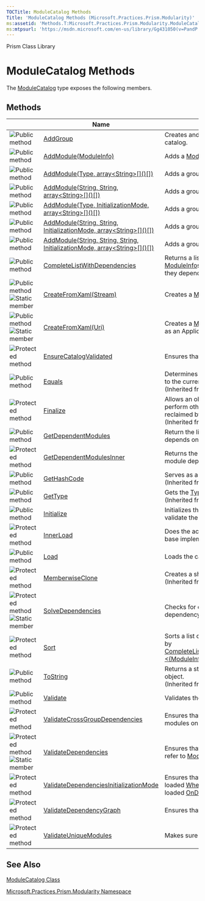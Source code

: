 ```yaml
---
TOCTitle: ModuleCatalog Methods
Title: 'ModuleCatalog Methods (Microsoft.Practices.Prism.Modularity)'
ms:assetid: 'Methods.T:Microsoft.Practices.Prism.Modularity.ModuleCatalog'
ms:mtpsurl: 'https://msdn.microsoft.com/en-us/library/Gg431050(v=PandP.50)'
---
```


Prism Class Library

ModuleCatalog Methods
=====================


The [ModuleCatalog](https://msdn.microsoft.com/t:microsoft.practices.prism.modularity.modulecatalog) type exposes the following members.

Methods
-------

<span id="methodTableToggle"></span>
<table>
<colgroup>
<col width="33%" />
<col width="33%" />
<col width="33%" />
</colgroup>
<thead>
<tr class="header">
<th> </th>
<th>Name</th>
<th>Description</th>
</tr>
</thead>
<tbody>
<tr class="odd">
<td><img src="https://msdn.microsoft.com/en-us/Gg431050.pubmethod(en-us,PandP.50).gif" title="Public method" /></td>
<td><a href="https://msdn.microsoft.com/m:microsoft.practices.prism.modularity.modulecatalog.addgroup(microsoft.practices.prism.modularity.initializationmode%2csystem.string%2cmicrosoft.practices.prism.modularity.moduleinfo%5b%5d)">AddGroup</a></td>
<td><div class="summary">
Creates and adds a <a href="https://msdn.microsoft.com/t:microsoft.practices.prism.modularity.moduleinfogroup">ModuleInfoGroup</a> to the catalog.
</div></td>
</tr>
<tr class="even">
<td><img src="https://msdn.microsoft.com/en-us/Gg431050.pubmethod(en-us,PandP.50).gif" title="Public method" /></td>
<td><a href="https://msdn.microsoft.com/m:microsoft.practices.prism.modularity.modulecatalog.addmodule(microsoft.practices.prism.modularity.moduleinfo)">AddModule(ModuleInfo)</a></td>
<td><div class="summary">
Adds a <a href="https://msdn.microsoft.com/t:microsoft.practices.prism.modularity.moduleinfo">ModuleInfo</a> to the <a href="https://msdn.microsoft.com/t:microsoft.practices.prism.modularity.modulecatalog">ModuleCatalog</a>.
</div></td>
</tr>
<tr class="odd">
<td><img src="https://msdn.microsoft.com/en-us/Gg431050.pubmethod(en-us,PandP.50).gif" title="Public method" /></td>
<td><a href="https://msdn.microsoft.com/m:microsoft.practices.prism.modularity.modulecatalog.addmodule(system.type%2csystem.string%5b%5d)">AddModule(Type, array&lt;String&gt;[]()[])</a></td>
<td><div class="summary">
Adds a groupless <a href="https://msdn.microsoft.com/t:microsoft.practices.prism.modularity.moduleinfo">ModuleInfo</a> to the catalog.
</div></td>
</tr>
<tr class="even">
<td><img src="https://msdn.microsoft.com/en-us/Gg431050.pubmethod(en-us,PandP.50).gif" title="Public method" /></td>
<td><a href="https://msdn.microsoft.com/m:microsoft.practices.prism.modularity.modulecatalog.addmodule(system.string%2csystem.string%2csystem.string%5b%5d)">AddModule(String, String, array&lt;String&gt;[]()[])</a></td>
<td><div class="summary">
Adds a groupless <a href="https://msdn.microsoft.com/t:microsoft.practices.prism.modularity.moduleinfo">ModuleInfo</a> to the catalog.
</div></td>
</tr>
<tr class="odd">
<td><img src="https://msdn.microsoft.com/en-us/Gg431050.pubmethod(en-us,PandP.50).gif" title="Public method" /></td>
<td><a href="https://msdn.microsoft.com/m:microsoft.practices.prism.modularity.modulecatalog.addmodule(system.type%2cmicrosoft.practices.prism.modularity.initializationmode%2csystem.string%5b%5d)">AddModule(Type, InitializationMode, array&lt;String&gt;[]()[])</a></td>
<td><div class="summary">
Adds a groupless <a href="https://msdn.microsoft.com/t:microsoft.practices.prism.modularity.moduleinfo">ModuleInfo</a> to the catalog.
</div></td>
</tr>
<tr class="even">
<td><img src="https://msdn.microsoft.com/en-us/Gg431050.pubmethod(en-us,PandP.50).gif" title="Public method" /></td>
<td><a href="https://msdn.microsoft.com/m:microsoft.practices.prism.modularity.modulecatalog.addmodule(system.string%2csystem.string%2cmicrosoft.practices.prism.modularity.initializationmode%2csystem.string%5b%5d)">AddModule(String, String, InitializationMode, array&lt;String&gt;[]()[])</a></td>
<td><div class="summary">
Adds a groupless <a href="https://msdn.microsoft.com/t:microsoft.practices.prism.modularity.moduleinfo">ModuleInfo</a> to the catalog.
</div></td>
</tr>
<tr class="odd">
<td><img src="https://msdn.microsoft.com/en-us/Gg431050.pubmethod(en-us,PandP.50).gif" title="Public method" /></td>
<td><a href="https://msdn.microsoft.com/m:microsoft.practices.prism.modularity.modulecatalog.addmodule(system.string%2csystem.string%2csystem.string%2cmicrosoft.practices.prism.modularity.initializationmode%2csystem.string%5b%5d)">AddModule(String, String, String, InitializationMode, array&lt;String&gt;[]()[])</a></td>
<td><div class="summary">
Adds a groupless <a href="https://msdn.microsoft.com/t:microsoft.practices.prism.modularity.moduleinfo">ModuleInfo</a> to the catalog.
</div></td>
</tr>
<tr class="even">
<td><img src="https://msdn.microsoft.com/en-us/Gg431050.pubmethod(en-us,PandP.50).gif" title="Public method" /></td>
<td><a href="https://msdn.microsoft.com/m:microsoft.practices.prism.modularity.modulecatalog.completelistwithdependencies(system.collections.generic.ienumerable%7bmicrosoft.practices.prism.modularity.moduleinfo%7d)">CompleteListWithDependencies</a></td>
<td><div class="summary">
Returns a list of <a href="https://msdn.microsoft.com/t:microsoft.practices.prism.modularity.moduleinfo">ModuleInfo</a>s that contain both the <a href="https://msdn.microsoft.com/t:microsoft.practices.prism.modularity.moduleinfo">ModuleInfo</a>s in modules, but also all the modules they depend on.
</div></td>
</tr>
<tr class="odd">
<td><img src="https://msdn.microsoft.com/en-us/Gg431050.pubmethod(en-us,PandP.50).gif" title="Public method" /><img src="https://msdn.microsoft.com/en-us/Gg431050.static(en-us,PandP.50).gif" title="Static member" /></td>
<td><a href="https://msdn.microsoft.com/m:microsoft.practices.prism.modularity.modulecatalog.createfromxaml(system.io.stream)">CreateFromXaml(Stream)</a></td>
<td><div class="summary">
Creates a <a href="https://msdn.microsoft.com/t:microsoft.practices.prism.modularity.modulecatalog">ModuleCatalog</a> from XAML.
</div></td>
</tr>
<tr class="even">
<td><img src="https://msdn.microsoft.com/en-us/Gg431050.pubmethod(en-us,PandP.50).gif" title="Public method" /><img src="https://msdn.microsoft.com/en-us/Gg431050.static(en-us,PandP.50).gif" title="Static member" /></td>
<td><a href="https://msdn.microsoft.com/m:microsoft.practices.prism.modularity.modulecatalog.createfromxaml(system.uri)">CreateFromXaml(Uri)</a></td>
<td><div class="summary">
Creates a <a href="https://msdn.microsoft.com/t:microsoft.practices.prism.modularity.modulecatalog">ModuleCatalog</a> from a XAML included as an Application Resource.
</div></td>
</tr>
<tr class="odd">
<td><img src="https://msdn.microsoft.com/en-us/Gg431050.protmethod(en-us,PandP.50).gif" title="Protected method" /></td>
<td><a href="https://msdn.microsoft.com/m:microsoft.practices.prism.modularity.modulecatalog.ensurecatalogvalidated">EnsureCatalogValidated</a></td>
<td><div class="summary">
Ensures that the catalog is validated.
</div></td>
</tr>
<tr class="even">
<td><img src="https://msdn.microsoft.com/en-us/Gg431050.pubmethod(en-us,PandP.50).gif" title="Public method" /></td>
<td><a href="http://msdn2.microsoft.com/en-us/library/bsc2ak47">Equals</a></td>
<td><div class="summary">
Determines whether the specified <a href="http://msdn2.microsoft.com/en-us/library/e5kfa45b">Object</a> is equal to the current <a href="http://msdn2.microsoft.com/en-us/library/e5kfa45b">Object</a>.
</div>
(Inherited from <a href="http://msdn2.microsoft.com/en-us/library/e5kfa45b">Object</a>.)</td>
</tr>
<tr class="odd">
<td><img src="https://msdn.microsoft.com/en-us/Gg431050.protmethod(en-us,PandP.50).gif" title="Protected method" /></td>
<td><a href="http://msdn2.microsoft.com/en-us/library/4k87zsw7">Finalize</a></td>
<td><div class="summary">
Allows an object to try to free resources and perform other cleanup operations before it is reclaimed by garbage collection.
</div>
(Inherited from <a href="http://msdn2.microsoft.com/en-us/library/e5kfa45b">Object</a>.)</td>
</tr>
<tr class="even">
<td><img src="https://msdn.microsoft.com/en-us/Gg431050.pubmethod(en-us,PandP.50).gif" title="Public method" /></td>
<td><a href="https://msdn.microsoft.com/m:microsoft.practices.prism.modularity.modulecatalog.getdependentmodules(microsoft.practices.prism.modularity.moduleinfo)">GetDependentModules</a></td>
<td><div class="summary">
Return the list of <a href="https://msdn.microsoft.com/t:microsoft.practices.prism.modularity.moduleinfo">ModuleInfo</a>s that moduleInfo depends on.
</div></td>
</tr>
<tr class="odd">
<td><img src="https://msdn.microsoft.com/en-us/Gg431050.protmethod(en-us,PandP.50).gif" title="Protected method" /></td>
<td><a href="https://msdn.microsoft.com/m:microsoft.practices.prism.modularity.modulecatalog.getdependentmodulesinner(microsoft.practices.prism.modularity.moduleinfo)">GetDependentModulesInner</a></td>
<td><div class="summary">
Returns the <a href="https://msdn.microsoft.com/t:microsoft.practices.prism.modularity.moduleinfo">ModuleInfo</a> on which the received module dependens on.
</div></td>
</tr>
<tr class="even">
<td><img src="https://msdn.microsoft.com/en-us/Gg431050.pubmethod(en-us,PandP.50).gif" title="Public method" /></td>
<td><a href="http://msdn2.microsoft.com/en-us/library/zdee4b3y">GetHashCode</a></td>
<td><div class="summary">
Serves as a hash function for a particular type.
</div>
(Inherited from <a href="http://msdn2.microsoft.com/en-us/library/e5kfa45b">Object</a>.)</td>
</tr>
<tr class="odd">
<td><img src="https://msdn.microsoft.com/en-us/Gg431050.pubmethod(en-us,PandP.50).gif" title="Public method" /></td>
<td><a href="http://msdn2.microsoft.com/en-us/library/dfwy45w9">GetType</a></td>
<td><div class="summary">
Gets the <a href="http://msdn2.microsoft.com/en-us/library/42892f65">Type</a> of the current instance.
</div>
(Inherited from <a href="http://msdn2.microsoft.com/en-us/library/e5kfa45b">Object</a>.)</td>
</tr>
<tr class="even">
<td><img src="https://msdn.microsoft.com/en-us/Gg431050.pubmethod(en-us,PandP.50).gif" title="Public method" /></td>
<td><a href="https://msdn.microsoft.com/m:microsoft.practices.prism.modularity.modulecatalog.initialize">Initialize</a></td>
<td><div class="summary">
Initializes the catalog, which may load and validate the modules.
</div></td>
</tr>
<tr class="odd">
<td><img src="https://msdn.microsoft.com/en-us/Gg431050.protmethod(en-us,PandP.50).gif" title="Protected method" /></td>
<td><a href="https://msdn.microsoft.com/m:microsoft.practices.prism.modularity.modulecatalog.innerload">InnerLoad</a></td>
<td><div class="summary">
Does the actual work of loading the catalog. The base implementation does nothing.
</div></td>
</tr>
<tr class="even">
<td><img src="https://msdn.microsoft.com/en-us/Gg431050.pubmethod(en-us,PandP.50).gif" title="Public method" /></td>
<td><a href="https://msdn.microsoft.com/m:microsoft.practices.prism.modularity.modulecatalog.load">Load</a></td>
<td><div class="summary">
Loads the catalog if necessary.
</div></td>
</tr>
<tr class="odd">
<td><img src="https://msdn.microsoft.com/en-us/Gg431050.protmethod(en-us,PandP.50).gif" title="Protected method" /></td>
<td><a href="http://msdn2.microsoft.com/en-us/library/57ctke0a">MemberwiseClone</a></td>
<td><div class="summary">
Creates a shallow copy of the current <a href="http://msdn2.microsoft.com/en-us/library/e5kfa45b">Object</a>.
</div>
(Inherited from <a href="http://msdn2.microsoft.com/en-us/library/e5kfa45b">Object</a>.)</td>
</tr>
<tr class="even">
<td><img src="https://msdn.microsoft.com/en-us/Gg431050.protmethod(en-us,PandP.50).gif" title="Protected method" /><img src="https://msdn.microsoft.com/en-us/Gg431050.static(en-us,PandP.50).gif" title="Static member" /></td>
<td><a href="https://msdn.microsoft.com/m:microsoft.practices.prism.modularity.modulecatalog.solvedependencies(system.collections.generic.ienumerable%7bmicrosoft.practices.prism.modularity.moduleinfo%7d)">SolveDependencies</a></td>
<td><div class="summary">
Checks for cyclic dependencies, by calling the dependencysolver.
</div></td>
</tr>
<tr class="odd">
<td><img src="https://msdn.microsoft.com/en-us/Gg431050.protmethod(en-us,PandP.50).gif" title="Protected method" /></td>
<td><a href="https://msdn.microsoft.com/m:microsoft.practices.prism.modularity.modulecatalog.sort(system.collections.generic.ienumerable%7bmicrosoft.practices.prism.modularity.moduleinfo%7d)">Sort</a></td>
<td><div class="summary">
Sorts a list of <a href="https://msdn.microsoft.com/t:microsoft.practices.prism.modularity.moduleinfo">ModuleInfo</a>s. This method is called by <a href="https://msdn.microsoft.com/m:microsoft.practices.prism.modularity.modulecatalog.completelistwithdependencies(system.collections.generic.ienumerable%7bmicrosoft.practices.prism.modularity.moduleinfo%7d)">CompleteListWithDependencies(IEnumerable&lt;(Of &lt;(ModuleInfo&gt;)&gt;))</a> to return a sorted list.
</div></td>
</tr>
<tr class="even">
<td><img src="https://msdn.microsoft.com/en-us/Gg431050.pubmethod(en-us,PandP.50).gif" title="Public method" /></td>
<td><a href="http://msdn2.microsoft.com/en-us/library/7bxwbwt2">ToString</a></td>
<td><div class="summary">
Returns a string that represents the current object.
</div>
(Inherited from <a href="http://msdn2.microsoft.com/en-us/library/e5kfa45b">Object</a>.)</td>
</tr>
<tr class="odd">
<td><img src="https://msdn.microsoft.com/en-us/Gg431050.pubmethod(en-us,PandP.50).gif" title="Public method" /></td>
<td><a href="https://msdn.microsoft.com/m:microsoft.practices.prism.modularity.modulecatalog.validate">Validate</a></td>
<td><div class="summary">
Validates the <a href="https://msdn.microsoft.com/t:microsoft.practices.prism.modularity.modulecatalog">ModuleCatalog</a>.
</div></td>
</tr>
<tr class="even">
<td><img src="https://msdn.microsoft.com/en-us/Gg431050.protmethod(en-us,PandP.50).gif" title="Protected method" /></td>
<td><a href="https://msdn.microsoft.com/m:microsoft.practices.prism.modularity.modulecatalog.validatecrossgroupdependencies">ValidateCrossGroupDependencies</a></td>
<td><div class="summary">
Ensures that there are no dependencies between modules on different groups.
</div></td>
</tr>
<tr class="odd">
<td><img src="https://msdn.microsoft.com/en-us/Gg431050.protmethod(en-us,PandP.50).gif" title="Protected method" /><img src="https://msdn.microsoft.com/en-us/Gg431050.static(en-us,PandP.50).gif" title="Static member" /></td>
<td><a href="https://msdn.microsoft.com/m:microsoft.practices.prism.modularity.modulecatalog.validatedependencies(system.collections.generic.ienumerable%7bmicrosoft.practices.prism.modularity.moduleinfo%7d)">ValidateDependencies</a></td>
<td><div class="summary">
Ensures that all the dependencies within modules refer to <a href="https://msdn.microsoft.com/t:microsoft.practices.prism.modularity.moduleinfo">ModuleInfo</a>s within that list.
</div></td>
</tr>
<tr class="even">
<td><img src="https://msdn.microsoft.com/en-us/Gg431050.protmethod(en-us,PandP.50).gif" title="Protected method" /></td>
<td><a href="https://msdn.microsoft.com/m:microsoft.practices.prism.modularity.modulecatalog.validatedependenciesinitializationmode">ValidateDependenciesInitializationMode</a></td>
<td><div class="summary">
Ensures that there are no modules marked to be loaded <a href="https://msdn.microsoft.com/t:microsoft.practices.prism.modularity.initializationmode">WhenAvailable</a> depending on modules loaded <a href="https://msdn.microsoft.com/t:microsoft.practices.prism.modularity.initializationmode">OnDemand</a>
</div></td>
</tr>
<tr class="odd">
<td><img src="https://msdn.microsoft.com/en-us/Gg431050.protmethod(en-us,PandP.50).gif" title="Protected method" /></td>
<td><a href="https://msdn.microsoft.com/m:microsoft.practices.prism.modularity.modulecatalog.validatedependencygraph">ValidateDependencyGraph</a></td>
<td><div class="summary">
Ensures that there are no cyclic dependencies.
</div></td>
</tr>
<tr class="even">
<td><img src="https://msdn.microsoft.com/en-us/Gg431050.protmethod(en-us,PandP.50).gif" title="Protected method" /></td>
<td><a href="https://msdn.microsoft.com/m:microsoft.practices.prism.modularity.modulecatalog.validateuniquemodules">ValidateUniqueModules</a></td>
<td><div class="summary">
Makes sure all modules have an Unique name.
</div></td>
</tr>
</tbody>
</table>

See Also
--------

<span id="seeAlsoToggle"></span>
[ModuleCatalog Class](https://msdn.microsoft.com/t:microsoft.practices.prism.modularity.modulecatalog)

[Microsoft.Practices.Prism.Modularity Namespace](https://msdn.microsoft.com/n:microsoft.practices.prism.modularity)
